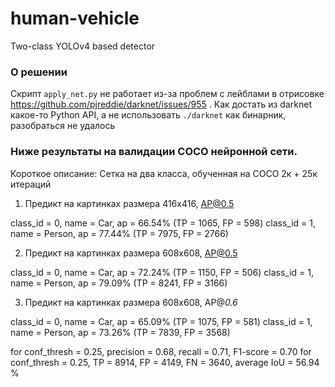 # human-vehicle
Two-class YOLOv4 based detector

### О решении

Скрипт `apply_net.py` не работает из-за проблем с лейблами в отрисовке https://github.com/pjreddie/darknet/issues/955 . Как достать из darknet какое-то Python API, а не использовать `./darknet` как бинарник, разобраться не удалось 

### Ниже результаты на валидации COCO нейронной сети. 
Короткое описание: Сетка на два класса, обученная на СОСО 2к + 25к итераций

1. Предикт на картинках размера 416x416, AP@0.5

class_id = 0, name = Car, ap = 66.54%            (TP = 1065, FP = 598) 
class_id = 1, name = Person, ap = 77.44%         (TP = 7975, FP = 2766)

2. Предикт на картинках размера 608x608, AP@0.5

class_id = 0, name = Car, ap = 72.24%            (TP = 1150, FP = 506) 
class_id = 1, name = Person, ap = 79.09%         (TP = 8241, FP = 3166)

3. Предикт на картинках размера 608x608, AP@*0.6*

class_id = 0, name = Car, ap = 65.09%            (TP = 1075, FP = 581) 
class_id = 1, name = Person, ap = 73.26%         (TP = 7839, FP = 3568) 

for conf_thresh = 0.25, precision = 0.68, recall = 0.71, F1-score = 0.70 
for conf_thresh = 0.25, TP = 8914, FP = 4149, FN = 3640, average IoU = 56.94 %
